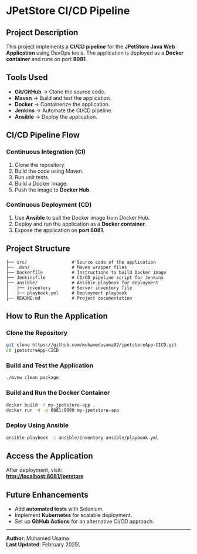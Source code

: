 # JPetStore CI/CD Pipeline

## Project Description

This project implements a **CI/CD pipeline** for the **JPetStore Java Web Application** using DevOps tools. The application is deployed as a **Docker container** and runs on port **8081**.

## Tools Used

- **Git/GitHub** → Clone the source code.
- **Maven** → Build and test the application.
- **Docker** → Containerize the application.
- **Jenkins** → Automate the CI/CD pipeline.
- **Ansible** → Deploy the application.

## CI/CD Pipeline Flow

### **Continuous Integration (CI)**

1. Clone the repository.
2. Build the code using Maven.
3. Run unit tests.
4. Build a Docker image.
5. Push the image to **Docker Hub**.

### **Continuous Deployment (CD)**

1. Use **Ansible** to pull the Docker image from Docker Hub.
2. Deploy and run the application as a **Docker container**.
3. Expose the application on **port 8081**.

## Project Structure

```
├── src/                 # Source code of the application
├── .mvn/                # Maven wrapper files
├── Dockerfile           # Instructions to build Docker image
├── Jenkinsfile          # CI/CD pipeline script for Jenkins
├── ansible/             # Ansible playbook for deployment
│   ├── inventory        # Server inventory file
│   ├── playbook.yml     # Deployment playbook
├── README.md            # Project documentation
```

## How to Run the Application

### **Clone the Repository**

```sh
git clone https://github.com/muhamedusama92/jpetstoreApp-CICD.git
cd jpetstoreApp-CICD
```

### **Build and Test the Application**

```sh
./mvnw clean package
```

### **Build and Run the Docker Container**

```sh
docker build -t my-jpetstore-app .
docker run -d -p 8081:8080 my-jpetstore-app
```

### **Deploy Using Ansible**

```sh
ansible-playbook -i ansible/inventory ansible/playbook.yml
```

## Access the Application

After deployment, visit:\
[**http://localhost:8081/jpetstore**](http://localhost:8081/jpetstore)

## Future Enhancements

- Add **automated tests** with Selenium.
- Implement **Kubernetes** for scalable deployment.
- Set up **GitHub Actions** for an alternative CI/CD approach.

---

**Author**: Muhamed Usama\
**Last Updated**: February 2025\


